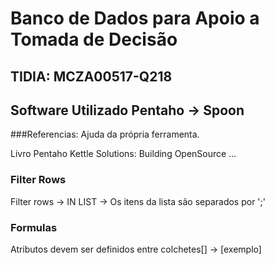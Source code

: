 # Banco de Dados para Apoio a Tomada de Decisão

## TIDIA: MCZA00517-Q218

## Software Utilizado Pentaho -> Spoon 

###Referencias: 
Ajuda da própria ferramenta.

Livro Pentaho Kettle Solutions: Building OpenSource ...



### Filter Rows
Filter rows -> IN LIST -> Os itens da lista são separados por ';'

### Formulas
Atributos devem ser definidos entre colchetes[] -> [exemplo]